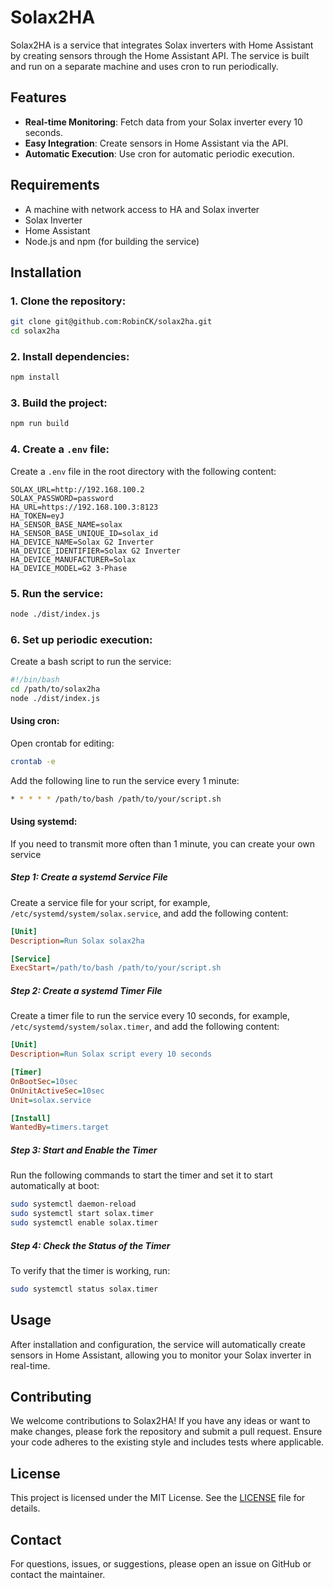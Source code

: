 
# Solax2HA

Solax2HA is a service that integrates Solax inverters with Home Assistant by creating sensors through the Home Assistant API. The service is built and run on a separate machine and uses cron to run periodically.

## Features

- **Real-time Monitoring**: Fetch data from your Solax inverter every 10 seconds.
- **Easy Integration**: Create sensors in Home Assistant via the API.
- **Automatic Execution**: Use cron for automatic periodic execution.

## Requirements

- A machine with network access to HA and Solax inverter
- Solax Inverter
- Home Assistant
- Node.js and npm (for building the service)

## Installation

### 1. Clone the repository:
```bash
git clone git@github.com:RobinCK/solax2ha.git
cd solax2ha
```

### 2. Install dependencies:
```bash
npm install
```

### 3. Build the project:
```bash
npm run build
```

### 4. Create a `.env` file:
Create a `.env` file in the root directory with the following content:
```env
SOLAX_URL=http://192.168.100.2
SOLAX_PASSWORD=password
HA_URL=https://192.168.100.3:8123
HA_TOKEN=eyJ
HA_SENSOR_BASE_NAME=solax
HA_SENSOR_BASE_UNIQUE_ID=solax_id
HA_DEVICE_NAME=Solax G2 Inverter
HA_DEVICE_IDENTIFIER=Solax G2 Inverter
HA_DEVICE_MANUFACTURER=Solax
HA_DEVICE_MODEL=G2 3-Phase
```

### 5. Run the service:
```bash
node ./dist/index.js
```

### 6. Set up periodic execution:
Create a bash script to run the service:
```bash
#!/bin/bash
cd /path/to/solax2ha
node ./dist/index.js
```

#### Using cron:
Open crontab for editing:
```bash
crontab -e
```

Add the following line to run the service every 1 minute:
```bash
* * * * * /path/to/bash /path/to/your/script.sh
```

#### Using systemd:
If you need to transmit more often than 1 minute, you can create your own service

##### Step 1: Create a systemd Service File
Create a service file for your script, for example, `/etc/systemd/system/solax.service`, and add the following content:
```ini
[Unit]
Description=Run Solax solax2ha

[Service]
ExecStart=/path/to/bash /path/to/your/script.sh
```

##### Step 2: Create a systemd Timer File
Create a timer file to run the service every 10 seconds, for example, `/etc/systemd/system/solax.timer`, and add the following content:
```ini
[Unit]
Description=Run Solax script every 10 seconds

[Timer]
OnBootSec=10sec
OnUnitActiveSec=10sec
Unit=solax.service

[Install]
WantedBy=timers.target
```

##### Step 3: Start and Enable the Timer
Run the following commands to start the timer and set it to start automatically at boot:
```sh
sudo systemctl daemon-reload
sudo systemctl start solax.timer
sudo systemctl enable solax.timer
```

##### Step 4: Check the Status of the Timer
To verify that the timer is working, run:
```sh
sudo systemctl status solax.timer
```

## Usage

After installation and configuration, the service will automatically create sensors in Home Assistant, allowing you to monitor your Solax inverter in real-time.

## Contributing

We welcome contributions to Solax2HA! If you have any ideas or want to make changes, please fork the repository and submit a pull request. Ensure your code adheres to the existing style and includes tests where applicable.

## License

This project is licensed under the MIT License. See the [LICENSE](LICENSE) file for details.

## Contact

For questions, issues, or suggestions, please open an issue on GitHub or contact the maintainer.

